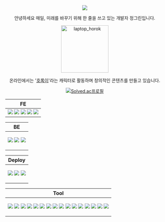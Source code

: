 <div align= "center">

<img src="https://capsule-render.vercel.app/api?type=transparent&color=gradient&height=120&text=Green_JEONG&animation=twinkling&fontColor=45be3c&fontSize=70" />

<!-- [![Typing SVG](https://readme-typing-svg.demolab.com/?lines="저는+매일,+미래를+바꾸기+위해+한+줄을+쓰고+있습니다."&color=45BA76&width=665)](https://git.io/typing-svg) -->

안녕하세요 매일, 미래를 바꾸기 위해 한 줄을 쓰고 있는 개발자 정그린입니다.

<img src="https://github.com/user-attachments/assets/623632de-8298-486a-ba0b-c5712209b97d" width="150" alt="laptop_horok"/>

온라인에서는 '[호록이](https://www.horok.net/)'라는 캐릭터로 활동하며 창의적인 콘텐츠를 만들고 있습니다.

<!-- 코딩테스트 -->
[![Solved.ac프로필](http://mazassumnida.wtf/api/mini/generate_badge?boj=th2gr22n)](https://solved.ac/th2gr22n)
<!-- 백준
프로그래머스
구름LEVEL
SW Expert Academy -->

<!-- FE -->
<table>
  <thead>
    <tr>
      <th align="center">FE</th>
    </tr>
  </thead>
  <tbody>
    <tr>
      <td>
        <img src="https://img.shields.io/badge/HTML5-E34F26?style=for-the-badge&logo=HTML5&logoColor=white">
        <img src="https://img.shields.io/badge/CSS3-1572B6?style=for-the-badge&logo=CSS3&logoColor=white">
        <img src="https://img.shields.io/badge/Javascript-F7DF1E?style=for-the-badge&logo=Javascript&logoColor=white">
        <img src="https://img.shields.io/badge/React-61DAFB?style=for-the-badge&logo=React&logoColor=white">
        <img src="https://img.shields.io/badge/Tailwind CSS-06B6D4?style=for-the-badge&logo=TailwindCSS&logoColor=white">
      </td>
    </tr>
  </tbody>
</table>

<!-- BE -->
<table>
  <thead>
    <tr>
      <th align="center">BE</th>
    </tr>
  </thead>
  <tbody>
    <tr>
      <td>
        <p align="center">
          <img src="https://img.shields.io/badge/Python-3776AB?style=for-the-badge&logo=Python&logoColor=white">
<!--           <img src="https://img.shields.io/badge/Django-092E20?style=for-the-badge&logo=Django&logoColor=white"> -->
          <img src="https://img.shields.io/badge/MySQL-4479A1?style=for-the-badge&logo=MySQL&logoColor=white">
<!--           <img src="https://img.shields.io/badge/REST API-FF6F00?style=for-the-badge&logo=apache&logoColor=white"> -->
          <img src="https://img.shields.io/badge/PHP-777BB4?style=for-the-badge&logo=PHP&logoColor=white">
        </p>
      </td>
    </tr>
  </tbody>
</table>

<!-- Deploy -->
<table>
  <thead>
    <tr>
      <th align="center">Deploy</th>
    </tr>
  </thead>
  <tbody>
    <tr>
      <td>
        <p align="center">
          <img src="https://img.shields.io/badge/Docker-2496ED?style=for-the-badge&logo=Docker&logoColor=white">
<!--           <img src="https://img.shields.io/badge/Nginx-009639?style=for-the-badge&logo=nginx&logoColor=white"> -->
          <img src="https://img.shields.io/badge/AWS EC2-FF9900?style=for-the-badge&logo=amazon-ec2&logoColor=white">
          <img src="https://img.shields.io/badge/GitHub Actions-2088FF?style=for-the-badge&logo=githubactions&logoColor=white">
        </p>
      </td>
    </tr>
  </tbody>
</table>

<!--
<table>
  <thead>
    <tr>
      <th align="center">API</th>
    </tr>
  </thead>
  <tbody>
    <tr>
      <td>
        <p align="center">
          <img src="https://img.shields.io/badge/NAVER API-03C75A?style=for-the-badge&logo=naver&logoColor=white">
        </p>
      </td>
    </tr>
  </tbody>
</table>
-->

<!-- Tool -->
<table>
  <thead>
    <tr>
      <th align="center">Tool</th>
    </tr>
  </thead>
  <tbody>
    <tr>
      <td>
        <p align="center">
          <img src="https://img.shields.io/badge/Notion-000000?style=for-the-badge&logo=Notion&logoColor=white">
          <img src="https://img.shields.io/badge/Discord-5865F2?style=for-the-badge&logo=Discord&logoColor=white">
          <img src="https://img.shields.io/badge/Figma-F24E1E?style=for-the-badge&logo=Figma&logoColor=white">
          <img src="https://img.shields.io/badge/Slack-4A154B?style=for-the-badge&logo=Slack&logoColor=white">
          <img src="https://img.shields.io/badge/Jira-0052CC?style=for-the-badge&logo=Jira&logoColor=white">
          <img src="https://img.shields.io/badge/Sourcetree-0052CC?style=for-the-badge&logo=Sourcetree&logoColor=white">
          <img src="https://img.shields.io/badge/GitKraken-179287?style=for-the-badge&logo=GitKraken&logoColor=white">
          <img src="https://img.shields.io/badge/VSCode-007ACC?style=for-the-badge&logo=VisualStudioCode&logoColor=white">
          <img src="https://img.shields.io/badge/PyCharm-000000?style=for-the-badge&logo=PyCharm&logoColor=white">
          <img src="https://img.shields.io/badge/IntelliJ IDEA-000000?style=for-the-badge&logo=IntelliJIDEA&logoColor=white">
          <img src="https://img.shields.io/badge/Obsidian-483699?style=for-the-badge&logo=Obsidian&logoColor=white">
          <img src="https://img.shields.io/badge/Canva-00C4CC?style=for-the-badge&logo=Canva&logoColor=white">
          <img src="https://img.shields.io/badge/Claude-101010?style=for-the-badge&logo=Anthropic&logoColor=white">
          <img src="https://img.shields.io/badge/Perplexity-1C1C1C?style=for-the-badge&logo=Perplexity&logoColor=white">
          <img src="https://img.shields.io/badge/Midjourney-000000?style=for-the-badge&logo=Midjourney&logoColor=white">
          <img src="https://img.shields.io/badge/OpenAI ChatGPT-412991?style=for-the-badge&logo=openai&logoColor=white">
        </p>
      </td>
    </tr>
  </tbody>
</table>

</div>
